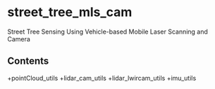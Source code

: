 # street_tree_mls_cam
Street Tree Sensing Using Vehicle-based Mobile Laser Scanning and Camera 

## Contents

  +pointCloud_utils
  +lidar_cam_utils
  +lidar_lwircam_utils
  +imu_utils
